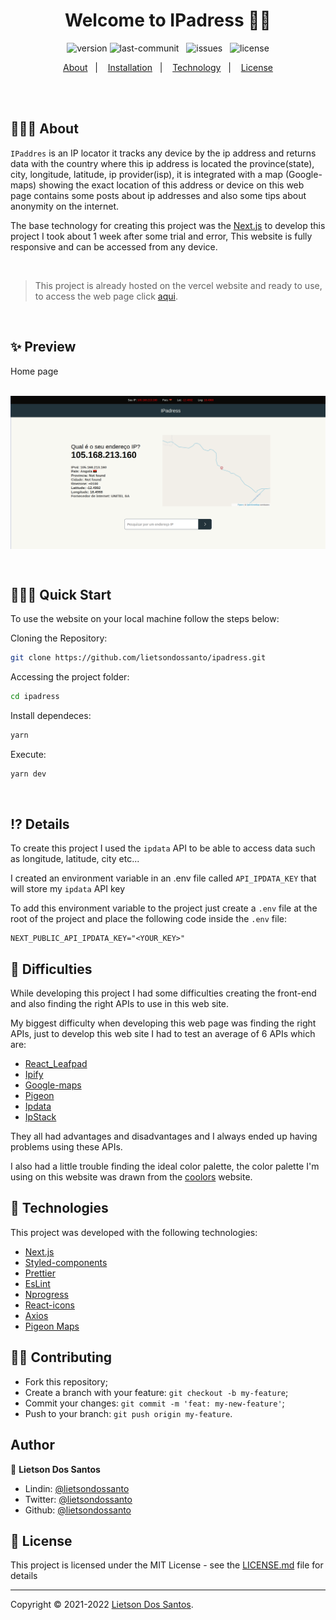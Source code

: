 <h1 align="center">Welcome to IPadress 👋🏿</h1>

<p align="center">
    <img src="https://img.shields.io/badge/Version-2.0.0-brightgreen" alt="version">
    <img src="https://img.shields.io/github/last-commit/lietsondossanto/ipadress" alt="last-communit">&nbsp;&nbsp;
    <img src="https://img.shields.io/github/issues/lietsondossanto/ipadress" alt="issues">&nbsp;&nbsp;
    <img src="https://img.shields.io/badge/license-MIT-brightgreen" alt="license">
</p>

<p align="center">
    <a href="#about">About</a>&nbsp;&nbsp;&nbsp;|&nbsp;&nbsp;&nbsp;
    <a href="#installation">Installation</a>&nbsp;&nbsp;&nbsp;|&nbsp;&nbsp;&nbsp;
    <a href="#technology">Technology</a>&nbsp;&nbsp;&nbsp;|&nbsp;&nbsp;&nbsp;
    <a href="#license">License</a>
</p>

<br/><br/>

## <span id="about">👨🏿‍🏫 About</span>
`IPaddres` is an IP locator it tracks any device by the ip address and returns data with the country where this ip address is located the province(state), city, longitude, latitude, ip provider(isp), it is integrated with a map (Google-maps) showing the exact location of this address or device on this web page contains some posts about ip addresses and also some tips about anonymity on the internet.

The base technology for creating this project was the [Next.js](https://reactjs.org/) to develop this project I took about 1 week after some trial and error, This website is fully responsive and can be accessed from any device.<br/>

<br/>

> This project is already hosted on the vercel website and ready to use, to access the web page click [aqui](https://ipadress.vercel.app/).

<br/>

## <span id="preview">✨ Preview</span>

Home page <br/><br/>

<p align="center">
  <img width="700" align="center" src="./src/assets/images/project/Version_2.png" alt="Project demo"/>
</p>

<br/>

## <span id="installation">👨🏿‍💻 Quick Start</span>

To use the website on your local machine follow the steps below:

Cloning the Repository:

```sh
git clone https://github.com/lietsondossanto/ipadress.git
```

Accessing the project folder:

```sh
cd ipadress
```

Install dependeces:

```sh
yarn
```

Execute:

```sh
yarn dev
```

<br />

## <span id="details">⁉️ Details</span>

To create this project I used the `ipdata` API to be able to access data such as longitude, latitude, city etc...

I created an environment variable in an .env file called `API_IPDATA_KEY` that will store my `ipdata` API key

To add this environment variable to the project just create a `.env` file at the root of the project and place the following code inside the `.env` file:
```
NEXT_PUBLIC_API_IPDATA_KEY="<YOUR_KEY>"
```

## <span id="difficulties">😤 Difficulties</span>

While developing this project I had some difficulties creating the front-end and also finding the right APIs to use in this web site.

My biggest difficulty when developing this web page was finding the right APIs, just to develop this web site I had to test an average of 6 APIs which are:

- [React_Leafpad]()
- [Ipify]()
- [Google-maps]()
- [Pigeon]()
- [Ipdata]()
- [IpStack]()

They all had advantages and disadvantages and I always ended up having problems using these APIs.

I also had a little trouble finding the ideal color palette,
the color palette I'm using on this website was drawn from the [coolors](https://coolors.co/) website.

## <span id="technology">🚀 Technologies</span>

This project was developed with the following technologies:

- [Next.js](https://next.org/)
- [Styled-components](https://styled-components.com/)
- [Prettier](https://prettier.io/)
- [EsLint](https://eslint.org/)
- [Nprogress](https://www.npmjs.com/package/nprogress)
- [React-icons](https://react-icons.github.io/react-icons/)
- [Axios](https://github.com/axios/axios)
- [Pigeon Maps](https://pigeon-maps.js.org/) 

## <span id="contributing">🤝🏿 Contributing</span>

- Fork this repository;
- Create a branch with your feature: `git checkout -b my-feature`;
- Commit your changes: `git commit -m 'feat: my-new-feature'`;
- Push to your branch: `git push origin my-feature`.

## <span id="author">Author</span>

👤 **Lietson Dos Santos**

- Lindin: [@lietsondossanto](https://www.linkedin.com/in/lietsondossanto)
- Twitter: [@lietsondossanto](https://twitter.com/lietsondossanto)
- Github: [@lietsondossanto](https://github.com/lietsondossanto) <br/>

## <span id="license">📝 License</span>

This project is licensed under the MIT License - see the [LICENSE.md](LICENSE.md) file for details

---

Copyright © 2021-2022 [Lietson Dos Santos](https://github.com/lietsondossanto).
